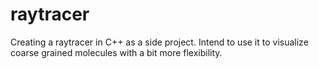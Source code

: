 # raytracer
Creating a raytracer in C++ as a side project. Intend to use it to visualize coarse grained molecules with a bit more flexibility. 
